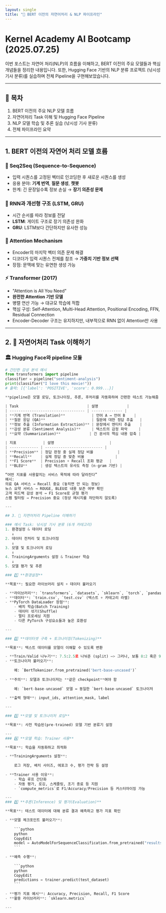 ```yaml
---
layout: single
title: "🌱 BERT 이전의 자연어처리 & NLP 파이프라인"
---
```


# Kernel Academy AI Bootcamp (2025.07.25)

이번 포스트는 자연어 처리(NLP)의 흐름을 이해하고, BERT 이전의 주요 모델들과 핵심 개념들을 정리한 내용입니다. 또한, Hugging Face 기반의 NLP 분류 프로젝트 (낚시성 기사 분류)를 실습하며 전체 Pipeline을 구현해보았습니다.

---

## 📌 목차

1. BERT 이전의 주요 NLP 모델 흐름
2. 자연어처리 Task 이해 및 Hugging Face Pipeline
3. NLP 모델 학습 및 추론 실습 (낚시성 기사 분류)
4. 전체 파이프라인 요약

---

## 1. BERT 이전의 자연어 처리 모델 흐름

### 🔁 Seq2Seq (Sequence-to-Sequence)

- 입력 시퀀스를 고정된 벡터로 인코딩한 후 새로운 시퀀스를 생성  
- 응용 분야: **기계 번역**, **질문 생성**, **챗봇**
- 한계: 긴 문장일수록 정보 손실 → **장기 의존성 문제**

### 🔄 RNN과 개선형 구조 (LSTM, GRU)

- 시간 순서를 따라 정보를 전달
- **LSTM**: 게이트 구조로 장기 의존성 완화  
- **GRU**: LSTM보다 간단하지만 유사한 성능

### 🎯 Attention Mechanism

- Encoder의 마지막 벡터 의존 문제 해결
- 디코더가 입력 시퀀스 전체를 참조 → **가중치 기반 정보 선택**
- 장점: 문맥에 맞는 유연한 생성 가능

### ⚡ Transformer (2017)

- "Attention is All You Need"
- **완전한 Attention 기반 모델**
- 병렬 연산 가능 → 대규모 학습에 적합  
- 핵심 구성: Self-Attention, Multi-Head Attention, Positional Encoding, FFN, Residual Connection
- Encoder-Decoder 구조는 유지하지만, 내부적으로 RNN 없이 Attention만 사용

---

## 2. 📘 자연어처리 Task 이해하기

### 🏛 Hugging Face와 pipeline 모듈

```python
# 간단한 감성 분석 예시
from transformers import pipeline
classifier = pipeline("sentiment-analysis")
print(classifier("I love this movie!"))
# 출력: [{'label': 'POSITIVE', 'score': 0.999...}]

**pipeline은 모델 로딩, 토크나이징, 추론, 후처리를 자동화하여 간편한 테스트 가능해줌

| Task                               | 설명             |
| ---------------------------------- | -------------- |
| **기계 번역 (Translation)**            | 언어 A → 언어 B    |
| **질문 응답 (QA)**                     | 질문에 대한 정답 추출   |
| **정보 추출 (Information Extraction)** | 문장에서 엔티티 추출    |
| **감성 분류 (Sentiment Analysis)**     | 텍스트의 감정 파악     |
| **요약 (Summarization)**             | 긴 문서의 핵심 내용 압축 |

| 지표            | 설명                         |
| ------------- | -------------------------- |
| **Precision** | 정답 판정 중 실제 정답 비율           |
| **Recall**    | 실제 정답 중 맞춘 비율              |
| **F1 Score**  | Precision + Recall 조화 평균   |
| **BLEU**      | 생성 텍스트의 유사도 측정 (n-gram 기반) |

“어떤 지표를 사용할지는 서비스 목적에 따라 달라진다”
예시:
의료 QA 서비스 → Recall 중요 (놓치면 안 되는 정보)
뉴스 요약 서비스 → ROUGE, BLEU로 내용 보존 여부 확인
고객 피드백 감성 분석 → F1 Score로 균형 평가
스팸 필터링 → Precision 중요 (정상 메시지를 차단하지 않도록)

---

## 3. 📘 자연어처리 Pipeline 이해하기

### 예시 Task: 낚시성 기사 분류 (6개 카테고리)
1. 환경설정 & 데이터 로딩
   ↓
2. 데이터 전처리 및 토크나이징
   ↓
3. 모델 및 토크나이저 로딩
   ↓
4. TrainingArguments 설정 & Trainer 학습
   ↓
5. 모델 평가 및 추론

### 1️⃣ **환경설정**

**목표**: 필요한 라이브러리 설치 + 데이터 불러오기

- **라이브러리**: `transformers`, `datasets`, `sklearn`, `torch`, `pandas` 등
- **데이터**: `train.csv`, `test.csv` (텍스트 + 카테고리 라벨)
- **PyTorch DataLoader 장점**:
    - 배치 학습(Batch Training)
    - 데이터 섞기(Shuffle)
    - 멀티 프로세싱 지원
    - 다른 PyTorch 구성요소들과 높은 호환성

---

### 2️⃣ **데이터셋 구축 + 토크나이징(Tokenizing)**

**목표**: 텍스트 데이터를 모델이 이해할 수 있도록 변환

- **Train/Valid 나누기**: 7.5:2.5로 나눠준 (split) —> 그러나, 보통 8:2 혹은 9:1로 분할
- **토크나이저 불러오기**:
    
    예: `BertTokenizer.from_pretrained('bert-base-uncased')`
    
- **주의**: 모델과 토크나이저는 **같은 checkpoint**여야 함
    
    예: `bert-base-uncased` 모델 ↔ 동일한 `bert-base-uncased` 토크나이저
    
- **출력 형태**: input_ids, attention_mask, label

---

### 3️⃣ **모델 및 토크나이저 로딩**

**목표**: 사전 학습된(pre-trained) 모델 기반 분류기 설정

---
### 4️⃣ **모델 학습: Trainer 사용**

**목표**: 학습을 자동화하고 최적화

- **TrainingArguments 설정**:
    
    로그 저장, 배치 사이즈, 에포크 수, 평가 전략 등 설정
    
- **Trainer 사용 이유**:
    - 학습 루프 간단화
    - 자동 평가, 로깅, 스케줄링, 조기 종료 등 지원
    - `compute_metrics`로 F1/Accuracy/Precision 등 커스터마이징 가능

---
### 5️⃣ **추론(Inference) 및 평가(Evaluation)**

**목표**: 테스트 데이터에 대해 분류 결과 예측하고 평가 지표 확인

- **모델 체크포인트 불러오기**:
    
    ```python
    python
    CopyEdit
    model = AutoModelForSequenceClassification.from_pretrained("results/checkpoint-best")
    ```
    
- **예측 수행**:
    
    ```python
    python
    CopyEdit
    predictions = trainer.predict(test_dataset)
    ```
    
- **평가 지표 예시**: Accuracy, Precision, Recall, F1 Score
- **활용 라이브러리**: `sklearn.metrics`

---


